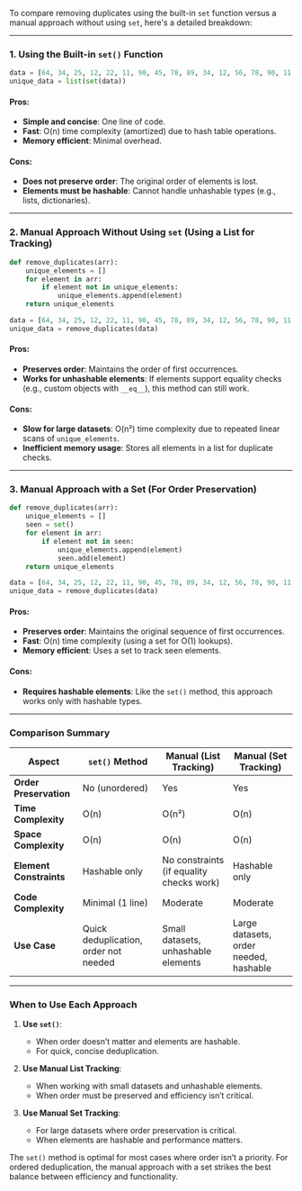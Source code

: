 To compare removing duplicates using the built-in `set` function versus a manual approach without using `set`, here's a detailed breakdown:

---

### **1. Using the Built-in `set()` Function**
```python
data = [64, 34, 25, 12, 22, 11, 90, 45, 78, 89, 34, 12, 56, 78, 90, 11, 25]
unique_data = list(set(data))
```

#### **Pros**:
- **Simple and concise**: One line of code.
- **Fast**: O(n) time complexity (amortized) due to hash table operations.
- **Memory efficient**: Minimal overhead.

#### **Cons**:
- **Does not preserve order**: The original order of elements is lost.
- **Elements must be hashable**: Cannot handle unhashable types (e.g., lists, dictionaries).

---

### **2. Manual Approach Without Using `set` (Using a List for Tracking)**
```python
def remove_duplicates(arr):
    unique_elements = []
    for element in arr:
        if element not in unique_elements:
            unique_elements.append(element)
    return unique_elements

data = [64, 34, 25, 12, 22, 11, 90, 45, 78, 89, 34, 12, 56, 78, 90, 11, 25]
unique_data = remove_duplicates(data)
```

#### **Pros**:
- **Preserves order**: Maintains the order of first occurrences.
- **Works for unhashable elements**: If elements support equality checks (e.g., custom objects with `__eq__`), this method can still work.

#### **Cons**:
- **Slow for large datasets**: O(n²) time complexity due to repeated linear scans of `unique_elements`.
- **Inefficient memory usage**: Stores all elements in a list for duplicate checks.

---

### **3. Manual Approach with a Set (For Order Preservation)**
```python
def remove_duplicates(arr):
    unique_elements = []
    seen = set()
    for element in arr:
        if element not in seen:
            unique_elements.append(element)
            seen.add(element)
    return unique_elements

data = [64, 34, 25, 12, 22, 11, 90, 45, 78, 89, 34, 12, 56, 78, 90, 11, 25]
unique_data = remove_duplicates(data)
```

#### **Pros**:
- **Preserves order**: Maintains the original sequence of first occurrences.
- **Fast**: O(n) time complexity (using a set for O(1) lookups).
- **Memory efficient**: Uses a set to track seen elements.

#### **Cons**:
- **Requires hashable elements**: Like the `set()` method, this approach works only with hashable types.

---

### **Comparison Summary**

| Aspect               | `set()` Method                          | Manual (List Tracking)                  | Manual (Set Tracking)                    |
|----------------------|-----------------------------------------|------------------------------------------|------------------------------------------|
| **Order Preservation** | No (unordered)                         | Yes                                      | Yes                                      |
| **Time Complexity**   | O(n)                                   | O(n²)                                    | O(n)                                     |
| **Space Complexity**  | O(n)                                   | O(n)                                     | O(n)                                     |
| **Element Constraints**| Hashable only                          | No constraints (if equality checks work)| Hashable only                            |
| **Code Complexity**   | Minimal (1 line)                       | Moderate                                 | Moderate                                 |
| **Use Case**          | Quick deduplication, order not needed  | Small datasets, unhashable elements      | Large datasets, order needed, hashable   |

---

### **When to Use Each Approach**
1. **Use `set()`**:
   - When order doesn’t matter and elements are hashable.
   - For quick, concise deduplication.

2. **Use Manual List Tracking**:
   - When working with small datasets and unhashable elements.
   - When order must be preserved and efficiency isn’t critical.

3. **Use Manual Set Tracking**:
   - For large datasets where order preservation is critical.
   - When elements are hashable and performance matters.

The `set()` method is optimal for most cases where order isn’t a priority. For ordered deduplication, the manual approach with a set strikes the best balance between efficiency and functionality.